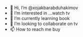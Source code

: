 - 👋 Hi, I’m @xojakbarabduhakimov
- 👀 I’m interested in ...watch tv
- 🌱 I’m currently learning book
- 💞️ I’m looking to collaborate on tv
- 📫 How to reach me buy

<!---
xojakbarabduhakimov/xojakbarabduhakimov is a ✨ special ✨ repository because its `README.md` (this file) appears on your GitHub profile.
You can click the Preview link to take a look at your changes.
--->
